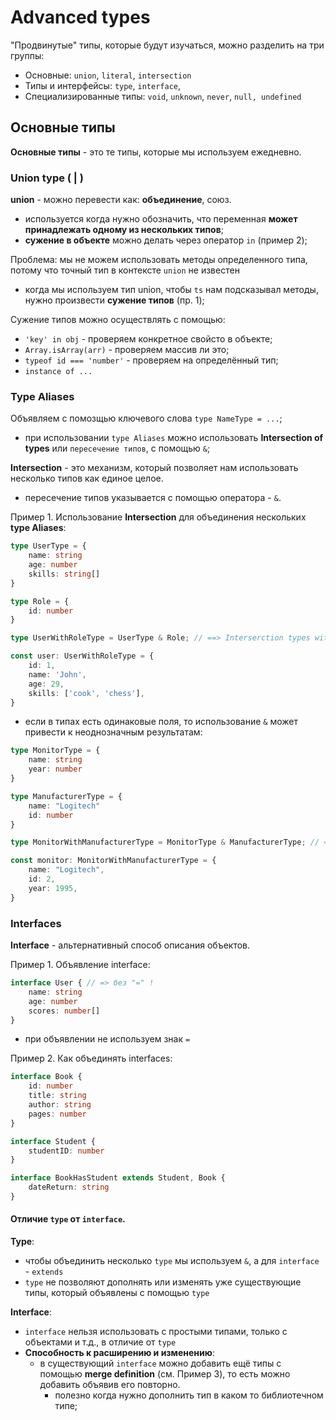 # Advanced types
"Продвинутые" типы, которые будут изучаться, можно разделить на три группы:
- Основные: `union`, `literal`, `intersection`
- Типы и интерфейсы: `type`, `interface`,
- Специализированные типы: `void`, `unknown`, `never`, `null, undefined`

## Основные типы
**Основные типы** - это те типы, которые мы используем ежедневно. 

### Union type ( | )
**union** - можно перевести как: **объединение**, союз.

- используется когда нужно обозначить, что переменная **может принадлежать одному из нескольких типов**;
- **сужение в объекте** можно делать через оператор `in` (пример 2);

Проблема: мы не можем использовать методы определенного типа, потому что точный тип в контексте `union` не известен 
- когда мы используем тип union, чтобы `ts` нам подсказывал методы, нужно произвести **сужение типов** (пр. 1);

Сужение типов можно осуществлять с помощью:
- `'key' in obj` - проверяем конкретное свойсто в объекте;
- `Array.isArray(arr)` - проверяем массив ли это;
- `typeof id === 'number'` - проверяем на определённый тип;
- `instance of ...`



### Type Aliases
Объявляем с помозщью ключевого слова `type NameType = ...`;

-  при использовании `type Aliases` можно использовать **Intersection of types** или `пересечение типов`, с помощью `&`;

**Intersection** - это механизм, который позволяет нам использовать несколько типов как единое целое.
- пересечение типов указывается с помощью оператора - `&`.

Пример 1. Использование **Intersection** для объединения нескольких **type Aliases**:
```ts
type UserType = {
    name: string
    age: number
    skills: string[]
}

type Role = {
    id: number
}

type UserWithRoleType = UserType & Role; // ==> Interserction types with &!

const user: UserWithRoleType = {
    id: 1,
    name: 'John',
    age: 29,
    skills: ['cook', 'chess'],
}
```
- если в типах есть одинаковые поля, то использование `&` может привести к неоднозначным результатам:
```ts
type MonitorType = {
    name: string
    year: number
}

type ManufacturerType = {
    name: "Logitech"
    id: number
}

type MonitorWithManufacturerType = MonitorType & ManufacturerType; // => ?

const monitor: MonitorWithManufacturerType = {
    name: "Logitech",
    id: 2,
    year: 1995,
}
```

### Interfaces
**Interface** - альтернативный способ описания объектов.

Пример 1. Объявление interface:
```ts
interface User { // => без "=" !
    name: string
    age: number
    scores: number[]
}
```
- при объявлении не используем знак `=`

Пример 2. Как объединять interfaces:
```ts
interface Book {
    id: number
    title: string
    author: string
    pages: number
}

interface Student {
    studentID: number
}

interface BookHasStudent extends Student, Book {
    dateReturn: string
}
```

#### Отличие `type` от `interface`.
**Type**:
- чтобы объединить несколько `type` мы используем `&`, а для `interface` - `extends`
- `type` не позволяют дополнять или изменять уже существующие типы, который объявлены с помощью `type` 

**Interface**:
- `interface` нельзя использовать с простыми типами, только с объектами и т.д., в отличие от `type`
- **Способность к расширению и изменению**: 
  - в существующий `interface` можно добавить ещё типы с помощью **merge definition** (см. Пример 3), то есть можно добавить объявив его повторно.
    - полезно когда нужно дополнить тип в каком то библиотечном типе;



